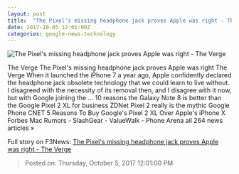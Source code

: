 ```yaml
---
layout: post
title:  "The Pixel's missing headphone jack proves Apple was right - The Verge"
date: 2017-10-05 12:01:00Z
categories: google-news-technology
---
```


![The Pixel's missing headphone jack proves Apple was right - The Verge](https://cdn0.vox-cdn.com/thumbor/HFqcaL4fQbknW7afb4WX2NSUPDg=/0x146:2040x1214/fit-in/1200x630/cdn2.vox-cdn.com/uploads/chorus_asset/file/9378971/jbareham_170921_2006_0143.jpg)

The Verge The Pixel's missing headphone jack proves Apple was right The Verge When it launched the iPhone 7 a year ago, Apple confidently declared the headphone jack obsolete technology that we could learn to live without. I disagreed with the necessity of its removal then, and I disagree with it now, but with Google joining the ... 10 reasons the Galaxy Note 8 is better than the Google Pixel 2 XL for business ZDNet Pixel 2 really is the mythic Google Phone CNET 5 Reasons To Buy Google's Pixel 2 XL Over Apple's iPhone X Forbes Mac Rumors - SlashGear - ValueWalk - Phone Arena all 264 news articles »


Full story on F3News: [The Pixel's missing headphone jack proves Apple was right - The Verge](http://www.f3nws.com/n/pGXszB)

> Posted on: Thursday, October 5, 2017 12:01:00 PM
